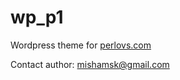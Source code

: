 wp_p1
=====

Wordpress theme for [perlovs.com](http://perlovs.com/ "perlovs.com")

Contact author: mishamsk@gmail.com
